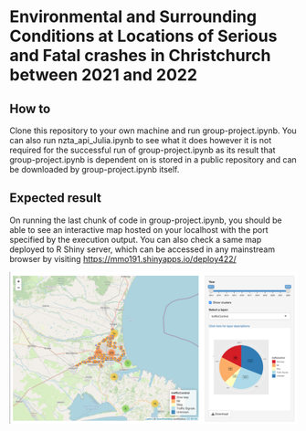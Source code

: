 # Environmental and Surrounding Conditions at Locations of Serious and Fatal crashes in Christchurch between 2021 and 2022

## How to
Clone this repository to your own machine and run group-project.ipynb.
You can also run nzta_api_Julia.ipynb to see what it does however it is not required 
for the successful run of group-project.ipynb as its result that group-project.ipynb
is dependent on is stored in a public repository and can be downloaded by group-project.ipynb
itself.

## Expected result
On running the last chunk of code in group-project.ipynb, you should be able to see an interactive
map hosted on your localhost with the port specified by the execution output. You can also check 
a same map deployed to R Shiny server, which can be accessed in any mainstream browser by visiting
https://mmo191.shinyapps.io/deploy422/


![alt text](https://github.com/zelta1990/DATA422-Group-Project/blob/main/map_screenshot.png?raw=true)

